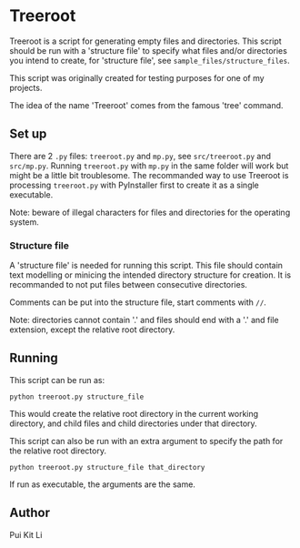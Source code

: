 # Treeroot #

Treeroot is a script for generating empty files and directories. This script should be run with a 'structure file' to specify what files and/or directories you intend to create, for 'structure file', see `sample_files/structure_files`.

This script was originally created for testing purposes for one of my projects.

The idea of the name 'Treeroot' comes from the famous 'tree' command.


## Set up ##
There are 2 `.py` files: `treeroot.py` and `mp.py`, see `src/treeroot.py` and `src/mp.py`. Running `treeroot.py` with `mp.py` in the same folder will work but might be a little bit troublesome. 
The recommanded way to use Treeroot is processing `treeroot.py` with PyInstaller first to create it as a single executable.

Note: beware of illegal characters for files and directories for the operating system.

### Structure file ###
A 'structure file' is needed for running this script. This file should contain text modelling or minicing the intended directory structure for creation. It is recommanded to not put files between consecutive directories.

Comments can be put into the structure file, start comments with `//`.

Note: directories cannot contain '.' and files should end with a '.' and file extension, except the relative root directory.

## Running ##
This script can be run as:

```
python treeroot.py structure_file
```
This would create the relative root directory in the current working directory, and child files and child directories under that directory.

This script can also be run with an extra argument to specify the path for the relative root directory.
```
python treeroot.py structure_file that_directory
```

If run as executable, the arguments are the same.

## Author ##
Pui Kit Li
